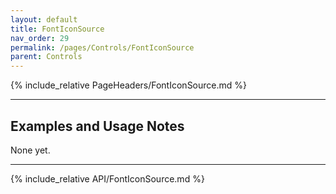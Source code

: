 ```yaml
---
layout: default
title: FontIconSource
nav_order: 29
permalink: /pages/Controls/FontIconSource
parent: Controls
---
```


{% include_relative PageHeaders/FontIconSource.md %}

<!-- Custom content & examples start here -->

<hr />

## Examples and Usage Notes

None yet.

<!-- End custom content & examples -->

<hr />

{% include_relative API/FontIconSource.md %}
